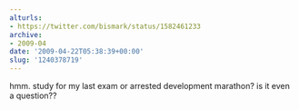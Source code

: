 ```yaml
---
alturls:
- https://twitter.com/bismark/status/1582461233
archive:
- 2009-04
date: '2009-04-22T05:38:39+00:00'
slug: '1240378719'
---
```


hmm. study for my last exam or arrested development marathon? is it even a question??

